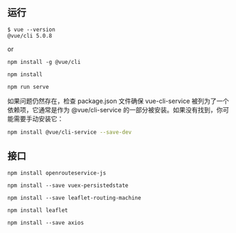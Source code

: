 ## 运行

```shell
$ vue --version
@vue/cli 5.0.8
```

or 
```shell
npm install -g @vue/cli
```

```shell
npm install
```

```shell
npm run serve
```

如果问题仍然存在，检查 package.json 文件确保 vue-cli-service 被列为了一个依赖项，它通常是作为 @vue/cli-service 的一部分被安装。如果没有找到，你可能需要手动安装它：

```bash
npm install @vue/cli-service --save-dev
```


## 接口


```shell
npm install openrouteservice-js
```

```shell
npm install --save vuex-persistedstate
```

```shell
npm install --save leaflet-routing-machine      
```

```shell
npm install leaflet
```

```shell
npm install --save axios
```